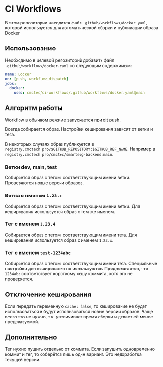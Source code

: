 # CI Workflows

В этом репозитории находится файл `.github/workflows/docker.yaml`, который
используется для автоматической сборки и публикации образа Docker.

## Использование

Необходимо в целевой репозиторий добавить файл `.github/workflows/docker.yaml`
со следующим содержимым:

```yaml
name: Docker
on: [push, workflow_dispatch]
jobs:
  docker:
    uses: cmctec/ci-workflows/.github/workflows/docker.yaml@main
```

## Алгоритм работы

Workflow в обычном режиме запускается при git push.

Всегда собирается образ. Настройки кеширования зависят от ветки и тега.

В некоторых случаях образ публикуется в
`registry.cmctech.pro/$GITHUB_REPOSITORY:$GITHUB_REF_NAME`. Например в
`registry.cmctech.pro/cmctec/smartecg-backend:main`.

### Ветки dev, main, test

Собирается образ с тегом, соответствующим имени ветки. Проверяются новые версии
образов.

### Ветка с именем `1.23.x`

Собирается образ с тегом, соответствующим имени ветки. Для кеширования
используется образ с тем же именем.

### Тег с именем `1.23.4`

Собирается образ с тегом, соответствующим имени тега. Для кеширования
используется образ с именем `1.23.x`.

### Тег с именем `test-1234abc`

Собирается образ с тегом, соответствующим имени тега. Специальные настройки для
кеширования не используются. Предполагается, что `1234abc` соответствует
короткому хешу коммита, хотя это не проверяется.

## Отключение кеширования

Если передать переменную `cache: false`, то кеширование не будет использоваться
и будут использоваться новые версии образов. Чаще всего это не нужно, т.к.
увеличивает время сборки и делает её менее предсказуемой.

## Дополнительно

Тег нужно пушить отдельно от коммита. Если запушить одновременно коммит и тег,
то соберётся лишь один вариант. Это недоработка текущей версии.
